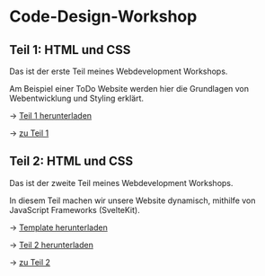 # Code-Design-Workshop
## Teil 1: HTML und CSS

Das ist der erste Teil meines Webdevelopment Workshops.

Am Beispiel einer ToDo Website werden hier die Grundlagen von Webentwicklung und Styling erklärt.

→  [Teil 1 herunterladen](https://github.com/KaiserRuben/Code-Design-Workshop/archive/refs/heads/Part_1.zip)

→ [zu Teil 1](https://github.com/KaiserRuben/Code-Design-Workshop/tree/Part_1)


## Teil 2: HTML und CSS

Das ist der zweite Teil meines Webdevelopment Workshops.

In diesem Teil machen wir unsere Website dynamisch, mithilfe von JavaScript Frameworks (SvelteKit).

→ [Template herunterladen](https://github.com/KaiserRuben/Code-Design-Workshop/archive/refs/heads/Part_2_Grundgerüst.zip)

→  [Teil 2 herunterladen](https://github.com/KaiserRuben/Code-Design-Workshop/archive/refs/heads/Part_2.zip)

→ [zu Teil 2](https://github.com/KaiserRuben/Code-Design-Workshop/tree/Part_2)
